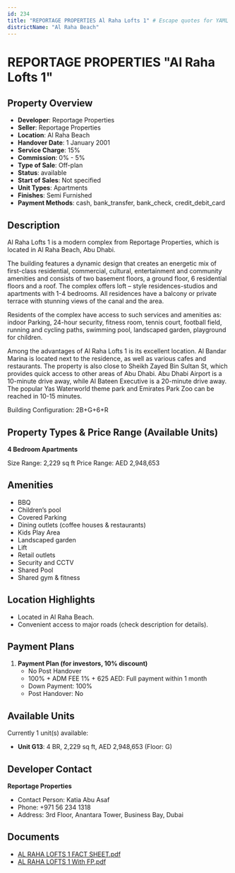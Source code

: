 ```yaml
---
id: 234
title: "REPORTAGE PROPERTIES Al Raha Lofts 1" # Escape quotes for YAML string
districtName: "Al Raha Beach"
---
```


# REPORTAGE PROPERTIES "Al Raha Lofts 1"

## Property Overview
- **Developer**: Reportage Properties
- **Seller**: Reportage Properties
- **Location**: Al Raha Beach
- **Handover Date**: 1 January 2001
- **Service Charge**: 15%
- **Commission**: 0% - 5%
- **Type of Sale**: Off-plan
- **Status**: available
- **Start of Sales**: Not specified
- **Unit Types**: Apartments
- **Finishes**: Semi Furnished
- **Payment Methods**: cash, bank_transfer, bank_check, credit_debit_card

## Description
Al Raha Lofts 1 is a modern complex from Reportage Properties, which is located in Al Raha Beach, Abu Dhabi. 

The building features a dynamic design that creates an energetic mix of first-class residential, commercial, cultural, entertainment and community amenities and consists of two basement floors, a ground floor, 6 residential floors and a roof. The complex offers loft – style residences-studios and apartments with 1-4 bedrooms. All residences have a balcony or private terrace with stunning views of the canal and the area.

Residents of the complex have access to such services and amenities as: indoor Parking, 24-hour security, fitness room, tennis court, football field, running and cycling paths, swimming pool, landscaped garden, playground for children.

Among the advantages of Al Raha Lofts 1 is its excellent location. Al Bandar Marina is located next to the residence, as well as various cafes and restaurants. The property is also close to Sheikh Zayed Bin Sultan St, which provides quick access to other areas of Abu Dhabi. Abu Dhabi Airport is a 10-minute drive away, while Al Bateen Executive is a 20-minute drive away. The popular Yas Waterworld theme park and Emirates Park Zoo can be reached in 10-15 minutes.

Building Configuration: 2B+G+6+R

## Property Types & Price Range (Available Units)
**4 Bedroom Apartments**

Size Range: 2,229 sq ft
Price Range: AED 2,948,653

## Amenities
- BBQ
- Children’s pool
- Covered Parking
- Dining outlets  (coffee houses & restaurants)
- Kids Play Area
- Landscaped garden
- Lift
- Retail outlets
- Security and CCTV
- Shared Pool
- Shared gym & fitness

## Location Highlights
- Located in Al Raha Beach.
- Convenient access to major roads (check description for details).

## Payment Plans
1. **Payment Plan (for investors, 10% discount)**
   - No Post Handover
   - 100% + ADM FEE 1% + 625 AED: Full payment within 1 month
   - Down Payment: 100%
   - Post Handover: No

## Available Units
Currently 1 unit(s) available:
- **Unit G13**: 4 BR, 2,229 sq ft, AED 2,948,653 (Floor: G)

## Developer Contact
**Reportage Properties**
- Contact Person: Katia Abu Asaf
- Phone: +971 56 234 1318
- Address: 3rd Floor, Anantara Tower, Business Bay, Dubai

## Documents
- [AL RAHA LOFTS 1 FACT SHEET.pdf](https://cdn.geniemap.net/2023/06/22/uehLRV14gusN81nd2tP9PT34GDgdlWZ9uVx1Eow4.pdf)
- [AL RAHA LOFTS 1 With FP.pdf](https://cdn.geniemap.net/2023/06/22/KStBOM1X5l4a1UkLLUIKKvleKizOrMlB6HOvYdyX.pdf)
